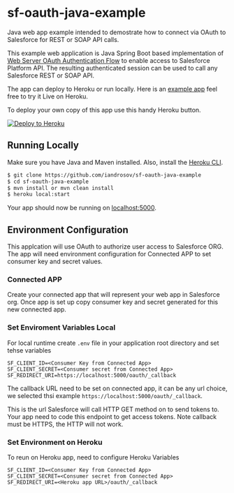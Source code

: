 # sf-oauth-java-example
Java web app example intended to demostrate how to connect via OAuth to Salesforce for REST or SOAP API calls.

This example web application is Java Spring Boot based implementation of [Web Server OAuth Authentication Flow](https://developer.salesforce.com/docs/atlas.en-us.api_rest.meta/api_rest/intro_understanding_web_server_oauth_flow.htm) to enable access to Salesforce Platform API. The resulting authenticated session can be used to call any Salesforce REST or SOAP API.

The app can deploy to Heroku or run locally.
Here is an [example app](https://sf-oauth-java-example.herokuapp.com/) feel free to try it Live on Heroku.

To deploy your own copy of this app use this handy Heroku button.

[![Deploy to Heroku](https://www.herokucdn.com/deploy/button.png)](https://heroku.com/deploy)

## Running Locally

Make sure you have Java and Maven installed.  Also, install the [Heroku CLI](https://cli.heroku.com/).

```sh
$ git clone https://github.com/iandrosov/sf-oauth-java-example
$ cd sf-oauth-java-example
$ mvn install or mvn clean install
$ heroku local:start
```

Your app should now be running on [localhost:5000](http://localhost:5000/).

## Environment Configuration

This applcation will use OAuth to authorize user access to Salesforce ORG. The app will need environment configuration for Connected APP to set consumer key and secret values.

### Connected APP

Create your connected app that will represent your web app in Salesforce org. Once app is set up copy consumer key and secret generated for this new connected app.

### Set Enviroment Variables Local

For local runtime create `.env` file in your application root directory and set tehse variables

```
SF_CLIENT_ID=<Consumer Key from Connected App>
SF_CLIENT_SECRET=<Consumer secret from Connected App>
SF_REDIRECT_URI=https://localhost:5000/oauth/_callback
```

The callback URL need to be set on connected app, it can be any url choice, we selected thsi example `https://localhost:5000/oauth/_callback`. 

This is the url Salesforce will call HTTP GET method on to send tokens to. Your app need to code this endpoint to get access tokens. Note callback must be HTTPS, the HTTP will not work.

### Set Environment on Heroku

To reun on Heroku app, need to configure Heroku Variables

```
SF_CLIENT_ID=<Consumer Key from Connected App>
SF_CLIENT_SECRET=<Consumer secret from Connected App>
SF_REDIRECT_URI=<Heroku app URL>/oauth/_callback
```
